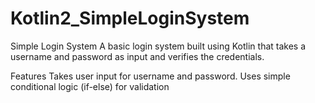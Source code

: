 # Kotlin2_SimpleLoginSystem

Simple Login System
A basic login system built using Kotlin that takes  a username and password as input and verifies the credentials.

Features
Takes user input for username and password.
Uses simple conditional logic (if-else) for validation
